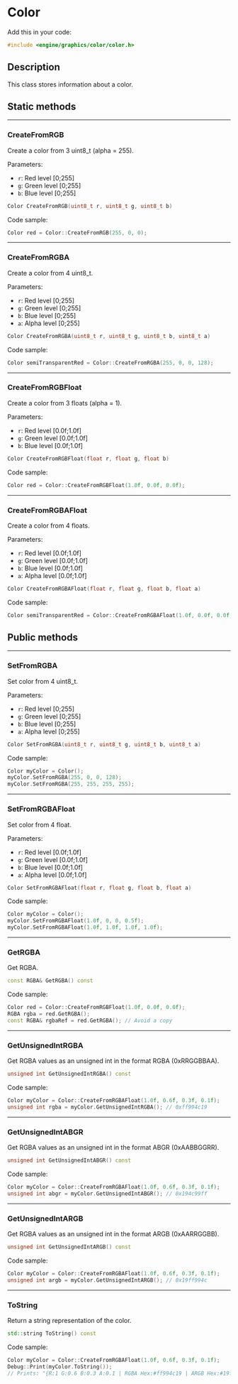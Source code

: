 # Color

Add this in your code:
```cpp
#include <engine/graphics/color/color.h>
```

## Description

This class stores information about a color.

## Static methods

---
### CreateFromRGB
Create a color from 3 uint8_t (alpha = 255).

Parameters:
- `r`: Red level [0;255]
- `g`: Green level [0;255]
- `b`: Blue level [0;255]
```cpp
Color CreateFromRGB(uint8_t r, uint8_t g, uint8_t b)
```
Code sample:
```cpp
Color red = Color::CreateFromRGB(255, 0, 0);
```

---
### CreateFromRGBA
Create a color from 4 uint8_t.

Parameters:
- `r`: Red level [0;255]
- `g`: Green level [0;255]
- `b`: Blue level [0;255]
- `a`: Alpha level [0;255]
```cpp
Color CreateFromRGBA(uint8_t r, uint8_t g, uint8_t b, uint8_t a)
```
Code sample:
```cpp
Color semiTransparentRed = Color::CreateFromRGBA(255, 0, 0, 128);
```

---
### CreateFromRGBFloat
Create a color from 3 floats (alpha = 1).

Parameters:
- `r`: Red level [0.0f;1.0f]
- `g`: Green level [0.0f;1.0f]
- `b`: Blue level [0.0f;1.0f]
```cpp
Color CreateFromRGBFloat(float r, float g, float b)
```
Code sample:
```cpp
Color red = Color::CreateFromRGBFloat(1.0f, 0.0f, 0.0f);
```

---
### CreateFromRGBAFloat
Create a color from 4 floats.

Parameters:
- `r`: Red level [0.0f;1.0f]
- `g`: Green level [0.0f;1.0f]
- `b`: Blue level [0.0f;1.0f]
- `a`: Alpha level [0.0f;1.0f]
```cpp
Color CreateFromRGBAFloat(float r, float g, float b, float a)
```
Code sample:
```cpp
Color semiTransparentRed = Color::CreateFromRGBAFloat(1.0f, 0.0f, 0.0f, 0.5f);
```

## Public methods

---
### SetFromRGBA
Set color from 4 uint8_t.

Parameters:
- `r`: Red level [0;255]
- `g`: Green level [0;255]
- `b`: Blue level [0;255]
- `a`: Alpha level [0;255]
```cpp
Color SetFromRGBA(uint8_t r, uint8_t g, uint8_t b, uint8_t a)
```
Code sample:
```cpp
Color myColor = Color();
myColor.SetFromRGBA(255, 0, 0, 128);
myColor.SetFromRGBA(255, 255, 255, 255);
```

---
### SetFromRGBAFloat
Set color from 4 float.

Parameters:
- `r`: Red level [0.0f;1.0f]
- `g`: Green level [0.0f;1.0f]
- `b`: Blue level [0.0f;1.0f]
- `a`: Alpha level [0.0f;1.0f]
```cpp
Color SetFromRGBAFloat(float r, float g, float b, float a)
```
Code sample:
```cpp
Color myColor = Color();
myColor.SetFromRGBAFloat(1.0f, 0, 0, 0.5f);
myColor.SetFromRGBAFloat(1.0f, 1.0f, 1.0f, 1.0f);
```

---
### GetRGBA
Get RGBA.
```cpp
const RGBA& GetRGBA() const
```
Code sample:
```cpp
Color red = Color::CreateFromRGBFloat(1.0f, 0.0f, 0.0f);
RGBA rgba = red.GetRGBA();
const RGBA& rgbaRef = red.GetRGBA(); // Avoid a copy
```

---
### GetUnsignedIntRGBA
Get RGBA values as an unsigned int in the format RGBA (0xRRGGBBAA).
```cpp
unsigned int GetUnsignedIntRGBA() const
```
Code sample:
```cpp
Color myColor = Color::CreateFromRGBAFloat(1.0f, 0.6f, 0.3f, 0.1f);
unsigned int rgba = myColor.GetUnsignedIntRGBA(); // 0xff994c19
```

---
### GetUnsignedIntABGR
Get RGBA values as an unsigned int in the format ABGR (0xAABBGGRR).
```cpp
unsigned int GetUnsignedIntABGR() const
```
Code sample:
```cpp
Color myColor = Color::CreateFromRGBAFloat(1.0f, 0.6f, 0.3f, 0.1f);
unsigned int abgr = myColor.GetUnsignedIntABGR(); // 0x194c99ff
```

---
### GetUnsignedIntARGB
Get RGBA values as an unsigned int in the format ARGB (0xAARRGGBB).
```cpp
unsigned int GetUnsignedIntARGB() const
```
Code sample:
```cpp
Color myColor = Color::CreateFromRGBAFloat(1.0f, 0.6f, 0.3f, 0.1f);
unsigned int argb = myColor.GetUnsignedIntARGB(); // 0x19ff994c
```

---
### ToString
Return a string representation of the color.
```cpp
std::string ToString() const
```
Code sample:
```cpp
Color myColor = Color::CreateFromRGBAFloat(1.0f, 0.6f, 0.3f, 0.1f);
Debug::Print(myColor.ToString());
// Prints: "{R:1 G:0.6 B:0.3 A:0.1 | RGBA Hex:#ff994c19 | ARGB Hex:#19ff994c | ABGR Hex:#194c99ff}"
```